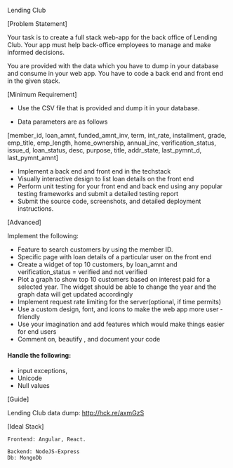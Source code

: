 
Lending Club

[Problem Statement]

Your task is to create a full stack web-app for the back office of Lending Club. Your app must  help back-office employees to manage and make informed decisions.

You are provided with the data which you have to dump in your database and consume in your web app. You have to code  a back end and front end in the given stack.


[Minimum Requirement]

 - Use the  CSV file that is provided and dump it in your database.

 - Data parameters are as follows

 

[member_id, loan_amnt, funded_amnt_inv, term, int_rate, installment, grade, emp_title, emp_length, home_ownership, annual_inc, verification_status, issue_d, loan_status, desc, purpose, title, addr_state, last_pymnt_d, last_pymnt_amnt]

 
- Implement a back end and front end in the techstack
- Visually interactive design to list loan details on the front end
- Perform unit testing for  your front end and back end using any popular testing frameworks  and submit a detailed testing report
- Submit the source code, screenshots, and  detailed deployment instructions.

 

[Advanced]

Implement the following:

- Feature to search customers by using the member ID.
- Specific page with loan details of a particular user on the front end
- Create a widget of  top 10 customers, by loan_amnt and verification_status = verified and not verified
- Plot a graph to show top 10 customers based on interest paid for a selected year. The widget should be able to change the year and the graph data will get updated accordingly
- Implement request rate limiting for the server(optional, if time permits)
- Use a custom design, font, and icons to make the web app more user ­friendly
- Use your imagination and add features which would make things easier for end users
- Comment on, beautify , and document  your code

#### Handle the following:
 -  input exceptions,
 - Unicode
 - Null values

 

[Guide]

Lending Club data dump:  http://hck.re/axmGzS

 

[Ideal Stack]

    Frontend: Angular, React.

    Backend: NodeJS-Express
    Db: MongoDb

